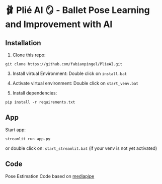 # 🩰 Plié AI 🪞 -  Ballet Pose Learning and Improvement with AI

## Installation
1. Clone this repo:
````
git clone https://github.com/fabianpingel/PlieAI.git
````

3. Install virtual Environment:  Double click on `install.bat`

4. Activate virtual environment:  Double click on `start_venv.bat`

5. Install dependencies:
```
pip install -r requirements.txt
```

## App

Start app:
```
streamlit run app.py
```

or double click on: `start_streamlit.bat` (if your venv is not yet activated)

## Code

Pose Estimation Code based on [mediapipe](https://developers.google.com/mediapipe/solutions/vision/pose_landmarker/python)

